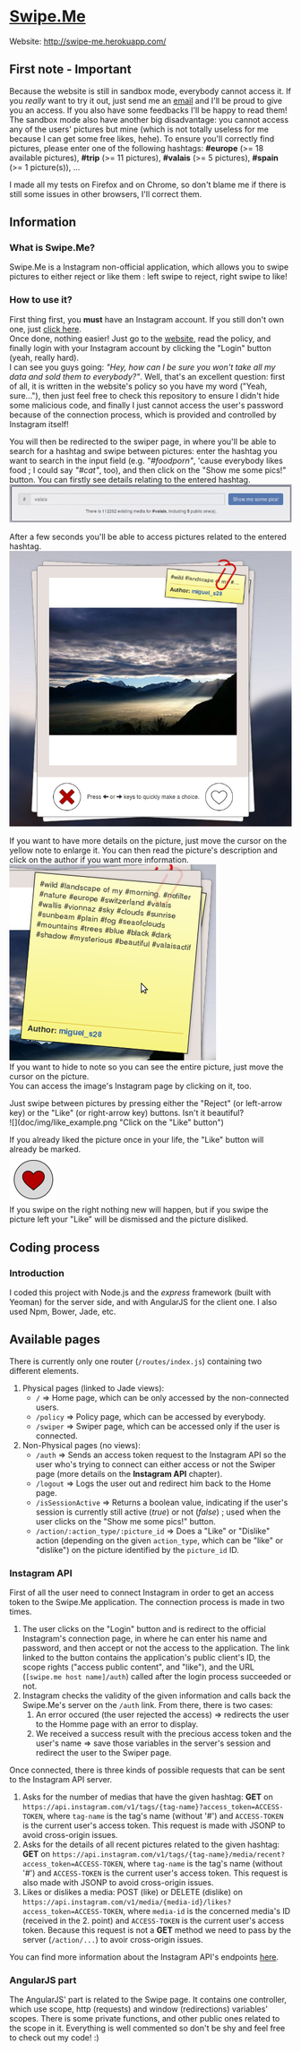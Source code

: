 # [Swipe.Me](https://github.com/edri/Swipe.Me)
Website: http://swipe-me.herokuapp.com/

## First note - Important
Because the website is still in sandbox mode, everybody cannot access it. If you *really* want to try it out, just send me an [email](mailto:miguel.santamaria@heig-vd.ch) and I'll be proud to give you an access. If you also have some feedbacks I'll be happy to read them!  
The sandbox mode also have another big disadvantage: you cannot access any of the users' pictures but mine (which is not totally useless for me because I can get some free likes, hehe). To ensure you'll correctly find pictures, please enter one of the following hashtags: **#europe** (>= 18 available pictures), **#trip** (>= 11 pictures), **#valais** (>= 5 pictures), **#spain** (>= 1 picture(s)), ...

I made all my tests on Firefox and on Chrome, so don't blame me if there is still some issues in other browsers, I'll correct them.

## Information

### What is Swipe.Me?
Swipe.Me is a Instagram non-official application, which allows you to swipe pictures to either reject or like them : left swipe to reject, right swipe to like!

### How to use it?
First thing first, you **must** have an Instagram account. If you still don't own one, just [click here](https://www.instagram.com/).  
Once done, nothing easier! Just go to the [website](http://swipe-me.herokuapp.com/), read the policy, and finally login with your Instagram account by clicking the "Login" button (yeah, really hard).  
I can see you guys going: *"Hey, how can I be sure you won't take all my data and sold them to everybody?"*. Well, that's an excellent question: first of all, it is written in the website's policy so you have my word ("Yeah, sure..."), then just feel free to check this repository to ensure I didn't hide some malicious code, and finally I just cannot access the user's password because of the connection process, which is provided and controlled by Instagram itself!

You will then be redirected to the swiper page, in where you'll be able to search for a hashtag and swipe between pictures: enter the hashtag you want to search in the input field (e.g. *"#foodporn"*, 'cause everybody likes food ; I could say *"#cat"*, too), and then click on the "Show me some pics!" button. You can firstly see details relating to the entered hashtag.  
![](doc/img/hashtag_details.png "Here you can see the details relating to a hashtag")

After a few seconds you'll be able to access pictures related to the entered hashtag.  
![](doc/img/picture_example.png "Here is an example for the #valais hashtag")

If you want to have more details on the picture, just move the cursor on the yellow note to enlarge it. You can then read the picture's description and click on the author if you want more information.  
![](doc/img/note_enlargement.png "Enlarge the picture's note by moving the cursor on it")  
If you want to hide to note so you can see the entire picture, just move the cursor on the picture.  
You can access the image's Instagram page by clicking on it, too.

Just swipe between pictures by pressing either the "Reject" (or left-arrow key) or the "Like" (or right-arrow key) buttons. Isn't it beautiful?  
![](doc/img/like_example.png "Click on the "Like" button")

If you already liked the picture once in your life, the "Like" button will already be marked.  
![](doc/img/picture_already_liked.png "Picture already liked")  
If you swipe on the right nothing new will happen, but if you swipe the picture left your "Like" will be dismissed and the picture disliked.

## Coding process

### Introduction
I coded this project with Node.js and the *express* framework (built with Yeoman) for the server side, and with AngularJS for the client one. I also used Npm, Bower, Jade, etc.

## Available pages
There is currently only one router (`/routes/index.js`) containing two different elements.

1. Physical pages (linked to Jade views):
    * `/` => Home page, which can be only accessed by the non-connected users.
    * `/policy` => Policy page, which can be accessed by everybody.
    * `/swiper` => Swiper page, which can be accessed only if the user is connected.
2. Non-Physical pages (no views):
    * `/auth` => Sends an access token request to the Instagram API so the user who's trying to connect can either access or not the Swiper page (more details on the **Instagram API** chapter).
    * `/logout` => Logs the user out and redirect him back to the Home page.
    * `/isSessionActive` => Returns a boolean value, indicating if the user's session is currently still active (*true*) or not (*false*) ; used when the user clicks on the "Show me some pics!" button.
    * `/action/:action_type/:picture_id` => Does a "Like" or "Dislike" action (depending on the given `action_type`, which can be "like" or "dislike") on the picture identified by the `picture_id` ID.

### Instagram API
First of all the user need to connect Instagram in order to get an access token to the Swipe.Me application. The connection process is made in two times.

1. The user clicks on the "Login" button and is redirect to the official Instagram's connection page, in where he can enter his name and password, and then accept or not the access to the application. The link linked to the button contains the application's public client's ID, the scope rights ("access public content", and "like"), and the URL (`[swipe.me host name]/auth`) called after the login process succeeded or not.
2. Instagram checks the validity of the given information and calls back the Swipe.Me's server on the `/auth` link. From there, there is two cases:
    1. An error occured (the user rejected the access) => redirects the user to the Homme page with an error to display.
    2. We received a success result with the precious access token and the user's name => save those variables in the server's session and redirect the user to the Swiper page.

Once connected, there is three kinds of possible requests that can be sent to the Instagram API server.

1. Asks for the number of medias that have the given hashtag: **GET** on `https://api.instagram.com/v1/tags/{tag-name}?access_token=ACCESS-TOKEN`, where `tag-name` is the tag's name (without '#') and `ACCESS-TOKEN` is the current user's access token. This request is made with JSONP to avoid cross-origin issues.
2. Asks for the details of all recent pictures related to the given hashtag: **GET** on `https://api.instagram.com/v1/tags/{tag-name}/media/recent?access_token=ACCESS-TOKEN`, where `tag-name` is the tag's name (without '#') and `ACCESS-TOKEN` is the current user's access token. This request is also made with JSONP to avoid cross-origin issues.
3. Likes or dislikes a media: POST (like) or DELETE (dislike) on `https://api.instagram.com/v1/media/{media-id}/likes?access_token=ACCESS-TOKEN`, where `media-id` is the concerned media's ID (received in the 2. point) and `ACCESS-TOKEN` is the current user's access token. Because this request is not a **GET** method we need to pass by the server (`/action/...`) to avoir cross-origin issues.

You can find more information about the Instagram API's endpoints [here](https://www.instagram.com/developer/endpoints/).

### AngularJS part
The AngularJS' part is related to the Swipe page. It contains one controller, which use scope, http (requests) and window (redirections) variables' scopes. There is some private functions, and other public ones related to the scope in it. Everything is well commented so don't be shy and feel free to check out my code! :)  
